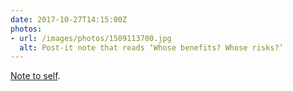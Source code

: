 ```yaml
---
date: 2017-10-27T14:15:00Z
photos:
- url: /images/photos/1509113700.jpg
  alt: Post-it note that reads ‘Whose benefits? Whose risks?’
---
```

[Note to self](https://ethanmarcotte.com/wrote/seven-into-seven/).
